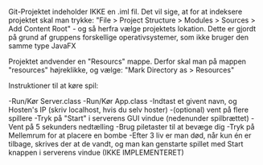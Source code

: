 Git-Projektet indeholder IKKE en .iml fil. Det vil sige, at for at indeksere projektet skal man trykke:
    "File > Project Structure >  Modules > Sources > Add Content Root" - og så herfra vælge projektets lokation.
Dette er gjordt på grund af gruppens forskellige operativsystemer, som ikke bruger den samme type JavaFX

Projektet andvender en "Resourcs" mappe. Derfor skal man på mappen "resources" højreklikke, og vælge:
    "Mark Directory as > Resources"


Instruktioner til at køre spil:

  -Run/Kør Server.class
  -Run/Kør App.class
  -Indtast et givent navn, og Hosten's IP (skriv localhost, hvis du selv hoster)
  -(optional) vent på flere spillere
  -Tryk på "Start" i serverens GUI vindue (nedenunder spilbrættet)
  -Vent på 5 sekunders nedtælling
  -Brug piletaster til at bevæge dig
  -Tryk på Mellemrum for at placere en bombe
  -Efter 3 liv er man død, når kun én er tilbage, skrives der at de vandt, og man kan genstarte spillet med Start knappen i serverens vindue (IKKE IMPLEMENTERET)
